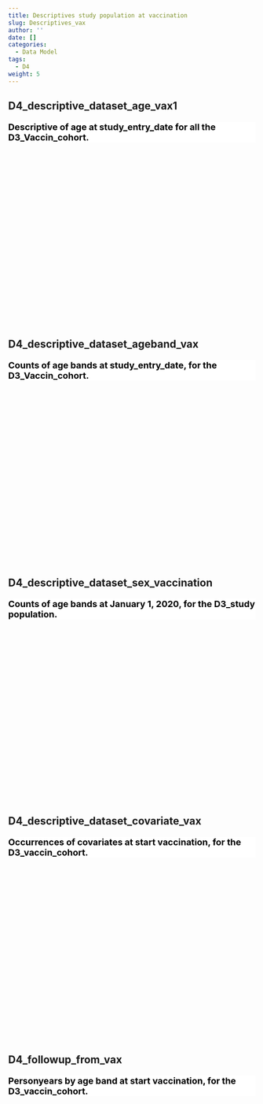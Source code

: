 ```yaml
---
title: Descriptives study population at vaccination
slug: Descriptives_vax
author: ''
date: []
categories:
  - Data Model
tags:
  - D4
weight: 5
---
```


<script src="{{< blogdown/postref >}}index.en_files/core-js/shim.min.js"></script>
<script src="{{< blogdown/postref >}}index.en_files/react/react.min.js"></script>
<script src="{{< blogdown/postref >}}index.en_files/react/react-dom.min.js"></script>
<script src="{{< blogdown/postref >}}index.en_files/reactwidget/react-tools.js"></script>
<script src="{{< blogdown/postref >}}index.en_files/htmlwidgets/htmlwidgets.js"></script>
<script src="{{< blogdown/postref >}}index.en_files/reactable-binding/reactable.js"></script>
## D4_descriptive_dataset_age_vax1
<div align="center">
<h2 style="color:#000;background:#FFFFFF;text-align:left;font-size:18px;font-style:normal;font-weight:bold;text-decoration:;letter-spacing:px;word-spacing:px;text-transform:;text-shadow:;margin-top:20px;margin-right:0px;margin-bottom:0px;margin-left:0px">Descriptive of age at study_entry_date for all the D3_Vaccin_cohort.</h2>
<div id="htmlwidget-1" class="reactable html-widget" style="width:auto;height:300px;"></div>
<script type="application/json" data-for="htmlwidget-1">{"x":{"tag":{"name":"Reactable","attribs":{"data":{"Name":["Datasource","Vax_dose1","Month_vax1","Followup_vax1","Age_P25","Age_P50","Age_p75","Age_mean","Age_min","Age_max"],"Description":[null,"Type vaccine dose 1","Month of date_vax1","Person days of follow-up summed across all subjects in the study population from date_vax1 UNTIL VAX2","Age at date_vax1 25th percentile of distribution","Age at date_vax1, 50th percentile of distribution","Age at date_vax175th percentile of distribution","Age at date_vax1, mean of distribution","Age at date_vax1, minimum of distribution","Age at date_vax1, maximum of distribution"],"Format/Vocabulary":["ARS BIFAP CPRD PHARMO","Pfizer Moderna AstraZeneca Janssen UNK","12=dec 2020, 1=jan 2021, 2=Feb 2021, 3=March 2021, 4=APRIL 2021, 5=MAY 2021, 6=JUNE 2021, 7=JULY 2021, 8=AUGUST 2021, 9=SEPT 2021, 10=OKT 2021","Integer","Integer","Integer","Integer","Integer","Integer","Integer"],"Comments":[null,null,null,null,null,null,null,null,null,null]},"columns":[{"accessor":"Name","name":"Name","type":"character"},{"accessor":"Description","name":"Description","type":"character"},{"accessor":"Format/Vocabulary","name":"Format/Vocabulary","type":"character"},{"accessor":"Comments","name":"Comments","type":"logical"}],"sortable":false,"searchable":true,"defaultPageSize":10,"paginationType":"numbers","showPageInfo":true,"minRows":1,"highlight":true,"bordered":true,"striped":true,"style":{"maxWidth":650},"height":"300px","dataKey":"cf722ecd607163b430b6ade01009e43f","key":"cf722ecd607163b430b6ade01009e43f"},"children":[]},"class":"reactR_markup"},"evals":[],"jsHooks":[]}</script>
<br/>
<br/>
<br/>
<br/>
</div>

## D4_descriptive_dataset_ageband_vax
<div align="center">
<h2 style="color:#000;background:#FFFFFF;text-align:left;font-size:18px;font-style:normal;font-weight:bold;text-decoration:;letter-spacing:px;word-spacing:px;text-transform:;text-shadow:;margin-top:20px;margin-right:0px;margin-bottom:0px;margin-left:0px">Counts of age bands at study_entry_date, for the D3_Vaccin_cohort.</h2>
<div id="htmlwidget-2" class="reactable html-widget" style="width:auto;height:300px;"></div>
<script type="application/json" data-for="htmlwidget-2">{"x":{"tag":{"name":"Reactable","attribs":{"data":{"Name":["Datasource","Type_vax1","AgeCat_019","AgeCat_2029","AgeCat_3039","AgeCat_4049","AgeCat_5059","AgeCat_6069","AgeCat_7079","Agecat_80+"],"Description":[null,"Type vaccine dose 1","Number of subjects start vaccination age_vax1 0-19","Number of subjects start vaccination age_vax1 20-29","Number of subjects start vaccination age_vax1 30-39","Number of subjects start vaccination age_vax1 40-49","Number of subjects start vaccination age_vax1 50-59","Number of subjects start vaccination age_vax1 60-69","Number of subjects start vaccination age_vax1 70-79","Number of subjects start vaccination age_vax1 80+"],"Format/Vocabulary":["ARS BIFAP CPRD PHARMO","Pfizer, Moderna, AstraZeneca, J&J, UNK","Integer","Integer","Integer","Integer","Integer","Integer","Integer","Integer"],"Comments":[null,null,null,null,null,null,null,null,null,null]},"columns":[{"accessor":"Name","name":"Name","type":"character"},{"accessor":"Description","name":"Description","type":"character"},{"accessor":"Format/Vocabulary","name":"Format/Vocabulary","type":"character"},{"accessor":"Comments","name":"Comments","type":"logical"}],"sortable":false,"searchable":true,"defaultPageSize":10,"paginationType":"numbers","showPageInfo":true,"minRows":1,"highlight":true,"bordered":true,"striped":true,"style":{"maxWidth":650},"height":"300px","dataKey":"fe5e08ce7654195f854102da854f8789","key":"fe5e08ce7654195f854102da854f8789"},"children":[]},"class":"reactR_markup"},"evals":[],"jsHooks":[]}</script>
<br/>
<br/>
<br/>
<br/>
</div>

## D4_descriptive_dataset_sex_vaccination
<div align="center">
<h2 style="color:#000;background:#FFFFFF;text-align:left;font-size:18px;font-style:normal;font-weight:bold;text-decoration:;letter-spacing:px;word-spacing:px;text-transform:;text-shadow:;margin-top:20px;margin-right:0px;margin-bottom:0px;margin-left:0px">Counts of age bands at January 1, 2020, for the D3_study population.</h2>
<div id="htmlwidget-3" class="reactable html-widget" style="width:auto;height:300px;"></div>
<script type="application/json" data-for="htmlwidget-3">{"x":{"tag":{"name":"Reactable","attribs":{"data":{"Name":["Datasource","Type_vax1","Sex_male","Sex_female"],"Description":[null,"Type vaccine dose 1","Number of subjects","Number of subjects"],"Format/Vocabulary":["ARS BIFAP CPRD PHARMO","Pfizer, Moderna, AstraZeneca, J&J, UNK","Number, integer","Number, integer"],"Comments":[null,null,null,null]},"columns":[{"accessor":"Name","name":"Name","type":"character"},{"accessor":"Description","name":"Description","type":"character"},{"accessor":"Format/Vocabulary","name":"Format/Vocabulary","type":"character"},{"accessor":"Comments","name":"Comments","type":"logical"}],"sortable":false,"searchable":true,"defaultPageSize":4,"paginationType":"numbers","showPageInfo":true,"minRows":1,"highlight":true,"bordered":true,"striped":true,"style":{"maxWidth":650},"height":"300px","dataKey":"7b4cfa47c39aa0d22943d4e84e8b12ec","key":"7b4cfa47c39aa0d22943d4e84e8b12ec"},"children":[]},"class":"reactR_markup"},"evals":[],"jsHooks":[]}</script>
<br/>
<br/>
<br/>
<br/>
</div>

## D4_descriptive_dataset_covariate_vax
<div align="center">
<h2 style="color:#000;background:#FFFFFF;text-align:left;font-size:18px;font-style:normal;font-weight:bold;text-decoration:;letter-spacing:px;word-spacing:px;text-transform:;text-shadow:;margin-top:20px;margin-right:0px;margin-bottom:0px;margin-left:0px">Occurrences of covariates at start vaccination, for the D3_vaccin_cohort.</h2>
<div id="htmlwidget-4" class="reactable html-widget" style="width:auto;height:300px;"></div>
<script type="application/json" data-for="htmlwidget-4">{"x":{"tag":{"name":"Reactable","attribs":{"data":{"Name":["Datasource","Type_vax1","risk_factor","immunosuppressants"],"Description":[null,"Type vaccine dose 1","CV Cancer CLD HIV CKD Diabetes Obesity Sicklecell ;","proxy drug prior to date_vax1"],"Format/Vocabulary":["ARS BIFAP CPRD PHARMO","Pfizer, Moderna, AstraZeneca, J&J, UNK","integer","integer"],"Comments":[null,null,"Sum yes","Sum yes"]},"columns":[{"accessor":"Name","name":"Name","type":"character"},{"accessor":"Description","name":"Description","type":"character"},{"accessor":"Format/Vocabulary","name":"Format/Vocabulary","type":"character"},{"accessor":"Comments","name":"Comments","type":"character"}],"sortable":false,"searchable":true,"defaultPageSize":4,"paginationType":"numbers","showPageInfo":true,"minRows":1,"highlight":true,"bordered":true,"striped":true,"style":{"maxWidth":650},"height":"300px","dataKey":"cfc92c8a5fcb68c2e076c46f6fcebf06","key":"cfc92c8a5fcb68c2e076c46f6fcebf06"},"children":[]},"class":"reactR_markup"},"evals":[],"jsHooks":[]}</script>
<br/>
<br/>
<br/>
<br/>
</div>

## D4_followup_from_vax
<div align="center">
<h2 style="color:#000;background:#FFFFFF;text-align:left;font-size:18px;font-style:normal;font-weight:bold;text-decoration:;letter-spacing:px;word-spacing:px;text-transform:;text-shadow:;margin-top:20px;margin-right:0px;margin-bottom:0px;margin-left:0px">Personyears by age band at start vaccination, for the D3_vaccin_cohort.</h2>
<div id="htmlwidget-5" class="reactable html-widget" style="width:auto;height:300px;"></div>
<script type="application/json" data-for="htmlwidget-5">{"x":{"tag":{"name":"Reactable","attribs":{"data":{"Name":["Datasource","Followup_males","Followup_males","Followup_females","Followup_females","Followup_total","Followup_total","Followup_0119","Followup_2029","Followup_3039","Followup_4049","Followup_5059","Followup_6069","Followup_7079","Followup_80","Followup_0119","Followup_2029","Followup_3039","Followup_4049","Followup_5059","Followup_6069","Followup_7079","Followup_80"],"Description":[null,"Follow_up days for males from date_vax1 to vax2","Follow_up days for males from date_vax2","Follow_up days for females from date_vax1 to vax2","Follow_up days for females from date_vax2","Follow_up days total population from date_vax1 to vax2","Follow_up days total population from date_vax2","Follow_up days population 0-19 years of age at January 1st 2020","Follow_up days population 20-29 years of age at January 1st 2020","Follow_up days population 30-39 years of age at January 1st 2020","Follow_up days population 40-49 years of age at January 1st 2020","Follow_up days population 50-59 years of age at January 1st 2020","Follow_up days population 60-69 years of age at January 1st 2020","Follow_up days population 70-79 years of age at January 1st 2020","Follow_up days population 80 years of age and older at January 1st 2020","Follow_up days population 0-19 years of age at January 1st 2020","Follow_up days population 20-29 years of age at January 1st 2020","Follow_up days population 30-39 years of age at January 1st 2020","Follow_up days population 40-49 years of age at January 1st 2020","Follow_up days population 50-59 years of age at January 1st 2020","Follow_up days population 60-69 years of age at January 1st 2020","Follow_up days population 70-79 years of age at January 1st 2020","Follow_up days population 80 years of age and older at January 1st 2020"],"Format/Vocabulary":["ARS BIFAP CPRD PHARMO","Numeric",null,"Numeric","Numeric","Numeric","Numeric","Numeric","Numeric","Numeric","Numeric","Numeric","Numeric","Numeric","Numeric","Numeric","Numeric","Numeric","Numeric","Numeric","Numeric","Numeric","Numeric"],"Comments":[null,"Days between date_vax2-date_vax1 for males","Days from vax2","Days between date_vax2-date_vax1 for females","Days from vax2","Days between date_vax2-date_vax1","Days from vax2","Days between date_vax2-date_vax1 age 0-19","Days between date_vax2-date_vax1 age 20-29","Days between date_vax2-date_vax1age 30-39","Days between date_vax2-date_vax1age 40-49","Days between date_vax2-date_vax1 age 50-59","Days between date_vax2-date_vax1 age 60-69","Days between date_vax2-date_vax1age 70-79","Days between date_vax2-date_vax1age 80 and older","Days from vax2age 0-19","Days from vax2age 20-29","Days from vax2age 30-39","Days from vax2age 40-49","Days from vax2age 50-59","Days from vax2age 60-69","Days from vax2age 70-79","Days from vax2age 80 and older"]},"columns":[{"accessor":"Name","name":"Name","type":"character"},{"accessor":"Description","name":"Description","type":"character"},{"accessor":"Format/Vocabulary","name":"Format/Vocabulary","type":"character"},{"accessor":"Comments","name":"Comments","type":"character"}],"sortable":false,"searchable":true,"defaultPageSize":23,"paginationType":"numbers","showPageInfo":true,"minRows":1,"highlight":true,"bordered":true,"striped":true,"style":{"maxWidth":650},"height":"300px","dataKey":"e4db2df85938d6d9ff6f4bdf995e4ba0","key":"e4db2df85938d6d9ff6f4bdf995e4ba0"},"children":[]},"class":"reactR_markup"},"evals":[],"jsHooks":[]}</script>
<br/>
<br/>
<br/>
<br/>
</div>
